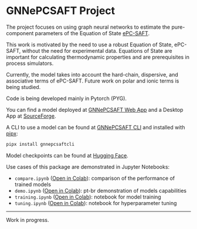 # GNNePCSAFT Project

The project focuses on using graph neural networks to estimate the pure-component parameters of the Equation of State [ePC-SAFT](https://en.wikipedia.org/wiki/PC-SAFT).

This work is motivated by the need to use a robust Equation of State, ePC-SAFT, without the need for experimental data. Equations of State are important for calculating thermodynamic properties and are prerequisites in process simulators.

Currently, the model takes into account the hard-chain, dispersive, and associative terms of ePC-SAFT. Future work on polar and ionic terms is being studied.

Code is being developed mainly in Pytorch (PYG).

You can find a model deployed at [GNNePCSAFT Web App](https://gnnepcsaft.wildsonbbl.com/) and a Desktop App at [SourceForge](https://sourceforge.net/projects/gnnepcsaft/).

A CLI to use a model can be found at [GNNePCSAFT CLI](https://github.com/wildsonbbl/gnnepcsaftcli) and installed with [pipx](https://github.com/pypa/pipx):

```bash
pipx install gnnepcsaftcli
```

Model checkpoints can be found at [Hugging Face](https://huggingface.co/wildsonbbl/gnnepcsaft).

Use cases of this package are demonstrated in Jupyter Notebooks:

- `compare.ipynb` ([Open in Colab](https://colab.research.google.com/github/wildsonbbl/gnnepcsaft/blob/main/compare.ipynb)): comparison of the performance of trained models
- `demo.ipynb` ([Open in Colab](https://colab.research.google.com/github/wildsonbbl/gnnepcsaft/blob/main/demo.ipynb)): pt-br demonstration of models capabilities
- `training.ipynb` ([Open in Colab](https://colab.research.google.com/github/wildsonbbl/gnnepcsaft/blob/main/training.ipynb)): notebook for model training
- `tuning.ipynb` ([Open in Colab](https://colab.research.google.com/github/wildsonbbl/gnnepcsaft/blob/main/tuning.ipynb)): notebook for hyperparameter tuning

---

Work in progress.
